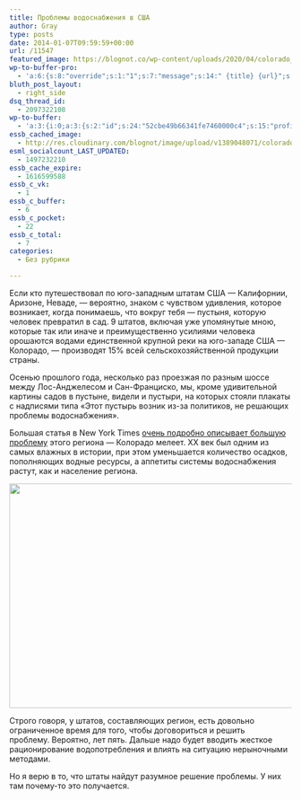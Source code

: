```yaml
---
title: Проблемы водоснабжения в США
author: Gray
type: posts
date: 2014-01-07T09:59:59+00:00
url: /11547
featured_image: https://blognot.co/wp-content/uploads/2020/04/colorado_s30doj.jpg
wp-to-buffer-pro:
  - 'a:6:{s:8:"override";s:1:"1";s:7:"message";s:14:" {title} {url}";s:5:"image";s:1:"1";s:6:"number";s:1:"1";s:16:"alternateMessage";s:0:"";s:3:"ids";a:3:{s:24:"4eb3e9e6512f7eb575000000";s:1:"1";s:24:"000000000000000000025630";s:1:"1";s:24:"5277fb456f9ada80020001f3";s:1:"1";}}'
bluth_post_layout:
  - right_side
dsq_thread_id:
  - 2097322108
wp-to-buffer:
  - 'a:3:{i:0;a:3:{s:2:"id";s:24:"52cbe49b66341fe7460000c4";s:15:"profile_service";s:8:"facebook";s:10:"created_at";i:1389094043;}i:1;a:3:{s:2:"id";s:24:"52cbe49b66341fe7460000c5";s:15:"profile_service";s:7:"twitter";s:10:"created_at";i:1389094043;}i:2;a:3:{s:2:"id";s:24:"52cbe49c66341fe7460000c6";s:15:"profile_service";s:8:"facebook";s:10:"created_at";i:1389094044;}}'
essb_cached_image:
  - http://res.cloudinary.com/blognot/image/upload/v1389048071/colorado_s30doj.jpg
esml_socialcount_LAST_UPDATED:
  - 1497232210
essb_cache_expire:
  - 1616599588
essb_c_vk:
  - 1
essb_c_buffer:
  - 6
essb_c_pocket:
  - 22
essb_c_total:
  - 7
categories:
  - Без рубрики

---
```








Если кто путешествовал по юго-западным штатам США — Калифорнии, Аризоне, Неваде, — вероятно, знаком с чувством удивления, которое возникает, когда понимаешь, что вокруг тебя — пустыня, которую человек превратил в сад. 9 штатов, включая уже упомянутые мною, которые так или иначе и преимущественно усилиями человека орошаются водами единственной крупной реки на юго-западе США — Колорадо, — производят 15% всей сельскохозяйственной продукции страны.

Осенью прошлого года, несколько раз проезжая по разным шоссе между Лос-Анджелесом и Сан-Франциско, мы, кроме удивительной картины садов в пустыне, видели и пустыри, на которых стояли плакаты с надписями типа &#171;Этот пустырь возник из-за политиков, не решающих проблемы водоснабжения&#187;.

Большая статья в New York Times <a href="http://www.nytimes.com/2014/01/06/us/colorado-river-drought-forces-a-painful-reckoning-for-states.html?_r=0" target="_blank">очень подробно описывает большую проблему</a> этого региона — Колорадо мелеет. XX век был одним из самых влажных в истории, при этом уменьшается количество осадков, пополняющих водные ресурсы, а аппетиты системы водоснабжения растут, как и население региона.

<img data-attachment-id="11548" data-permalink="https://blognot.co/11547/colorado_s30doj" data-orig-file="https://i1.wp.com/blognot.co/wp-content/uploads/2020/04/colorado_s30doj.jpg?fit=600%2C400&ssl=1" data-orig-size="600,400" data-comments-opened="1" data-image-meta="{&quot;aperture&quot;:&quot;0&quot;,&quot;credit&quot;:&quot;&quot;,&quot;camera&quot;:&quot;&quot;,&quot;caption&quot;:&quot;&quot;,&quot;created_timestamp&quot;:&quot;0&quot;,&quot;copyright&quot;:&quot;&quot;,&quot;focal_length&quot;:&quot;0&quot;,&quot;iso&quot;:&quot;0&quot;,&quot;shutter_speed&quot;:&quot;0&quot;,&quot;title&quot;:&quot;&quot;,&quot;orientation&quot;:&quot;0&quot;}" data-image-title="colorado_s30doj" data-image-description="" data-medium-file="https://i1.wp.com/blognot.co/wp-content/uploads/2020/04/colorado_s30doj.jpg?fit=300%2C200&ssl=1" data-large-file="https://i1.wp.com/blognot.co/wp-content/uploads/2020/04/colorado_s30doj.jpg?fit=600%2C400&ssl=1" class="wp-image-11548 aligncenter" alt="" src="https://i2.wp.com/res.cloudinary.com/blognot/image/upload/v/colorado_s30doj.jpg?resize=600%2C400&#038;ssl=1" width="600" height="400" data-recalc-dims="1" /> 

Строго говоря, у штатов, составляющих регион, есть довольно ограниченное время для того, чтобы договориться и решить проблему. Вероятно, лет пять. Дальше надо будет вводить жесткое рационирование водопотребления и влиять на ситуацию нерыночными методами.

Но я верю в то, что штаты найдут разумное решение проблемы. У них там почему-то это получается.